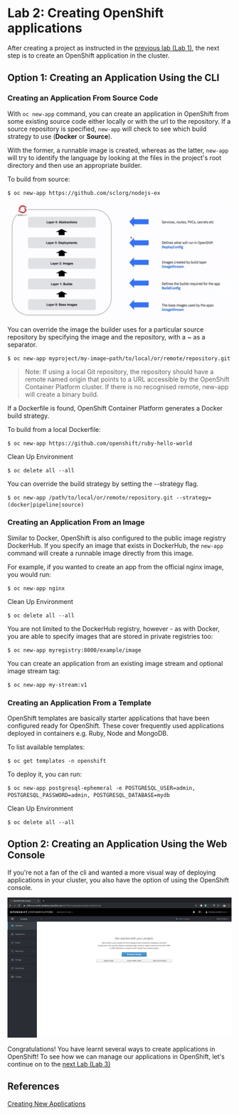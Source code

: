 # Lab 2: Creating OpenShift applications

After creating a project as instructed in the [previous lab (Lab 1)](../Lab1/README.md), the next step is to create an OpenShift application in the cluster.

## Option 1: Creating an Application Using the CLI

### Creating an Application From Source Code

With `oc new-app` command, you can create an application in OpenShift from some existing source code either locally or with the url to the repository. If a source repository is specified, `new-app` will check to see which build strategy to use (**Docker** or **Source**).

With the former, a runnable image is created, whereas as the latter, `new-app` will try to identify the language by looking at the files in the project's root directory and then use an appropriate builder.

To build from source:
```
$ oc new-app https://github.com/sclorg/nodejs-ex
```

<img src="../images/buildconfig.png" >

You can override the image the builder uses for a particular source repository by specifying the image and the repository, with a ~ as a separator.
```
$ oc new-app myproject/my-image~path/to/local/or/remote/repository.git
```

> Note: If using a local Git repository, the repository should have a remote named origin that points to a URL accessible by the OpenShift Container Platform cluster. If there is no recognised remote, new-app will create a binary build.

If a Dockerfile is found, OpenShift Container Platform generates a Docker build strategy.

To build from a local Dockerfile:
```
$ oc new-app https://github.com/openshift/ruby-hello-world
```

Clean Up Environment
```
$ oc delete all --all
```

You can override the build strategy by setting the --strategy flag.
```
$ oc new-app /path/to/local/or/remote/repository.git --strategy=(docker|pipeline|source)
```

### Creating an Application From an Image

Similar to Docker, OpenShift is also configured to the public image registry DockerHub. If you specify an image that exists in DockerHub, the `new-app` command will create a runnable image directly from this image.

For example, if you wanted to create an app from the official nginx image, you would run:
```
$ oc new-app nginx
```

Clean Up Environment
```
$ oc delete all --all
```

You are not limited to the DockerHub registry, however - as with Docker, you are able to specify images that are stored in private registries too:
```
$ oc new-app myregistry:8000/example/image
```

You can create an application from an existing image stream and optional image stream tag:
```
$ oc new-app my-stream:v1
```

### Creating an Application From a Template

OpenShift templates are basically starter applications that have been configured ready for OpenShift. These cover frequently used applications deployed in containers e.g. Ruby, Node and MongoDB.

To list available templates:

```
$ oc get templates -n openshift
```

To deploy it, you can run:

```
$ oc new-app postgresql-ephemeral -e POSTGRESQL_USER=admin, POSTGRESQL_PASSWORD=admin, POSTGRESQL_DATABASE=mydb
```

Clean Up Environment
```
$ oc delete all --all
```

## Option 2: Creating an Application Using the Web Console

If you're not a fan of the cli and wanted a more visual way of deploying applications in your cluster, you also have the option of using the OpenShift console.

![create-application-ui](../images/create-application-ui.png)

Congratulations! You have learnt several ways to create applications in OpenShift! To see how we can manage our applications in OpenShift, let's continue on to the [next Lab (Lab 3)](../Lab3/README.md)

## References
[Creating New Applications](https://docs.openshift.com/enterprise/3.1/dev_guide/new_app.html#using-the-web-console-na)